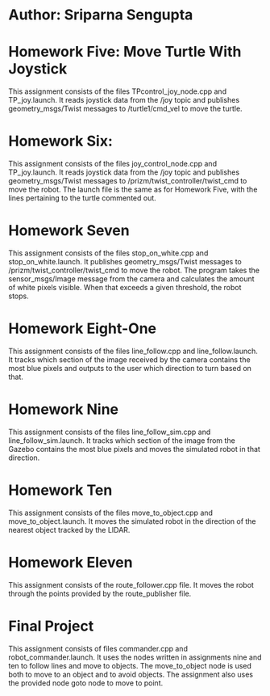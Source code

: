 # Author: Sriparna Sengupta

# Homework Five: Move Turtle With Joystick

This assignment consists of the files TPcontrol_joy_node.cpp and TP_joy.launch. It reads joystick data from the /joy topic and publishes geometry_msgs/Twist messages to /turtle1/cmd_vel to move the turtle.

# Homework Six:
This assignment consists of the files joy_control_node.cpp and TP_joy.launch. It reads joystick data from the /joy topic and publishes geometry_msgs/Twist messages to /prizm/twist_controller/twist_cmd to move the robot. The launch file is the same as for Homework Five, with the lines pertaining to the turtle commented out.

# Homework Seven
This assignment consists of the files stop_on_white.cpp and stop_on_white.launch. It publishes geometry_msgs/Twist messages to /prizm/twist_controller/twist_cmd to move the robot. The program takes the sensor_msgs/Image message from the camera and calculates the amount of white pixels visible. When that exceeds a given threshold, the robot stops.

# Homework Eight-One
This assignment consists of the files line_follow.cpp and line_follow.launch. It tracks which section of the image received by the camera contains the most blue pixels and outputs to the user which direction to turn based on that.

# Homework Nine
This assignment consists of the files line_follow_sim.cpp and line_follow_sim.launch. It tracks which section of the image from the Gazebo contains the most blue pixels and moves the simulated robot in that direction.

# Homework Ten
This assignment consists of the files move_to_object.cpp and move_to_object.launch. It moves the simulated robot in the direction of the nearest object tracked by the LIDAR.

# Homework Eleven
This assignment consists of the route_follower.cpp file. It moves the robot through the points provided by the route_publisher file.

# Final Project
This assignment consists of files commander.cpp and robot_commander.launch. It uses the nodes written in assignments nine and ten to follow lines and move to objects. The move_to_object node is used both to move to an object and to avoid objects. The assignment also uses the provided node goto node to move to point.
